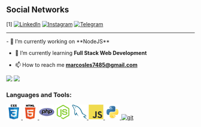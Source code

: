 
<h2>Social Networks</h2>

[1] [![LinkedIn][2.2]][2] [![Instagram][3.2]][3] [![Telegram][4.2]][4]

[2.2]: https://s4.uupload.ir/files/linkedin_amwn.png
[3.2]: https://s4.uupload.ir/files/instagram_6djz.png
[4.2]: https://s4.uupload.ir/files/telegram_q47u.png

[2]: https://www.linkedin.com/in/
[3]: https://www.instagram.com/
[4]: https://telegram.me/
<hr>
- 🔭 I’m currently working on **NodeJS**

- 🌱 I’m currently learning **Full Stack Web Development**

- 📫 How to reach me **marcosles7485@gmail.com**

<div>
    <img height="180em" src="https://github-readme-stats.vercel.app/api?username=Marcos7485&show_icons=true&theme=ocean_dark&include_all_commits=true&count_private=true"/>
    <img height="180em" src="https://github-readme-stats.vercel.app/api/top-langs/?username=Marcos7485&layout=compact&langs_count=16&theme=ocean_dark"/>
</div>

<h3 align="left">Languages and Tools:</h3>
<p align="left"><a href="https://www.w3schools.com/css/" target="_blank" rel="noreferrer"> <img src="https://raw.githubusercontent.com/devicons/devicon/master/icons/css3/css3-original-wordmark.svg" alt="css3" width="40" height="40"/> </a> <a href="https://www.w3.org/html/" target="_blank" rel="noreferrer"> <img src="https://raw.githubusercontent.com/devicons/devicon/master/icons/html5/html5-original-wordmark.svg" alt="html5" width="40" height="40"/> </a> <a href="https://www.php.net/" target="__blank"><img src="https://raw.githubusercontent.com/devicons/devicon/master/icons/php/php-original.svg" alt="php" width="40" height="40"/></a> <a href="https://nodejs.org/en" target="__blank"><img src="https://raw.githubusercontent.com/devicons/devicon/master/icons/nodejs/nodejs-original.svg" alt="nodejs" width="40" height="40"/></a> <a href="https://www.mysql.com/" target="__blank"><img src="https://raw.githubusercontent.com/devicons/devicon/master/icons/mysql/mysql-original.svg" alt="mysql" width="40" height="40"/></a><a href="https://developer.mozilla.org/en-US/docs/Web/JavaScript" target="_blank" rel="noreferrer"> <img src="https://raw.githubusercontent.com/devicons/devicon/master/icons/javascript/javascript-original.svg" alt="javascript" width="40" height="40"/> </a><a href="https://www.python.org" target="_blank" rel="noreferrer"> <img src="https://raw.githubusercontent.com/devicons/devicon/master/icons/python/python-original.svg" alt="python" width="40" height="40"/> </a><a href="https://git-scm.com/" target="_blank" rel="noreferrer"> <img src="https://www.vectorlogo.zone/logos/git-scm/git-scm-icon.svg" alt="git" width="40" height="40"/> </a></p>

